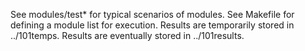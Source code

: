 See modules/test* for typical scenarios of modules.
See Makefile for defining a module list for execution.
Results are temporarily stored in ../101temps.
Results are eventually stored in ../101results.
